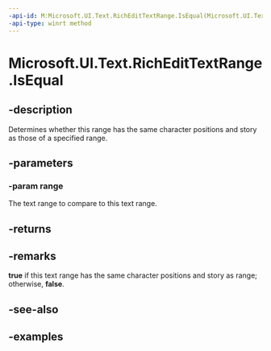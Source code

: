 ```yaml
---
-api-id: M:Microsoft.UI.Text.RichEditTextRange.IsEqual(Microsoft.UI.Text.ITextRange)
-api-type: winrt method
---
```


<!-- Method syntax.
public bool RichEditTextRange.IsEqual(ITextRange range)
-->

# Microsoft.UI.Text.RichEditTextRange.IsEqual

## -description

Determines whether this range has the same character positions and story as those of a specified range.

## -parameters
### -param range

The text range to compare to this text range.

## -returns

## -remarks

**true** if this text range has the same character positions and story as range; otherwise, **false**.

## -see-also

## -examples

